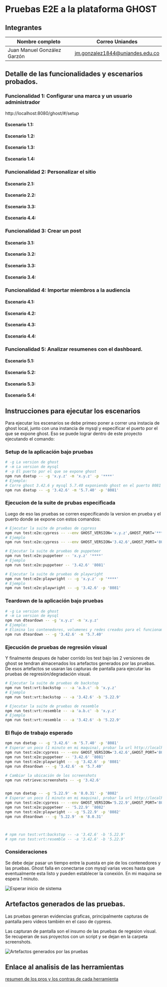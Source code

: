 # Pruebas E2E a la plataforma GHOST

## Integrantes

| Nombre completo             | Correo Uniandes                 |
| --------------------------- | ------------------------------- |
| Juan Manuel González Garzón | jm.gonzalez1844@uniandes.edu.co |

## Detalle de las funcionalidades y escenarios probados.

### Funcionalidad 1: Configurar una marca y un usuario administrador

http://localhost:8080/ghost/#/setup

#### Escenario 1.1:

#### Escenario 1.2:

#### Escenario 1.3:

#### Escenario 1.4:

### Funcionalidad 2: Personalizar el sitio

#### Escenario 2.1:

#### Escenario 2.2:

#### Escenario 3.3:

#### Escenario 4.4:

### Funcionalidad 3: Crear un post

#### Escenario 3.1:

#### Escenario 3.2:

#### Escenario 3.3:

#### Escenario 3.4:

### Funcionalidad 4: Importar miembros a la audiencia

#### Escenario 4.1:

#### Escenario 4.2:

#### Escenario 4.3:

#### Escenario 4.4:

### Funcionalidad 5: Analizar resumenes con el dashboard.

#### Escenario 5.1:

#### Escenario 5.2:

#### Escenario 5.3:

#### Escenario 5.4:

## Instrucciones para ejecutar los escenarios

Para ejecutar los escenarios se debe primeo poner a correr una instacia de ghost local, junto con una instancia de mysql y especificar el puerto por el que se expone ghost.
Eso se puede lograr dentro de este proyecto ejecutando el comando:

### Setup de la aplicación bajo pruebas

```bash
# -g La version de ghost
# -m La version de mysql
# -p El puerto por el que se expone ghost
npm run dsetup -- -g 'x.y.z' -m 'x.y.z' -p '****'
# Ejemplo:
# Corre ghost 3.42.6 y mysql 5.7.40 exponiendo ghost en el puerto 8081
npm run dsetup -- -g '3.42.6' -m '5.7.40' -p '8081'
```

### Ejecucion de la suite de prubas especificada

Luego de eso las pruebas se corren especificando la version en prueba y el puerto donde se expone con estos comandos:

```bash
# Ejecutar la suite de pruebas de cypress
npm run test:e2e:cypress -- --env GHOST_VERSION='x.y.z',GHOST_PORT='****'
# Ejemplo
npm run test:e2e:cypress -- --env GHOST_VERSION='3.42.6',GHOST_PORT='8081'

# Ejecutar la suite de pruebas de puppeteer
npm run test:e2e:puppeteer -- 'x.y.z' '****'
# Ejemplo
npm run test:e2e:puppeteer -- '3.42.6' '8081'

# Ejecutar la suite de pruebas de playwright
npm run test:e2e:playwright -- -g 'x.y.z' -p '****'
# Ejemplo
npm run test:e2e:playwright -- -g '3.42.6' -p '8081'
```

### Teardown de la aplicación bajo pruebas

```bash
# -g La version de ghost
# -m La version de mysql
npm run dteardown -- -g 'x.y.z' -m 'x.y.z'
# Ejemplo:
# Elimina los contenedores, volumenes y redes creados para el funcionamiento de ghost 3.42.6 y mysql 5.7.40
npm run dteardown -- -g '3.42.6' -m '5.7.40'
```

### Ejecución de pruebas de regresión visual

Y finalmente despues de haber corrido los test bajo las 2 versiones de ghost se tendran almacenados los artefactos generados por las pruebas.
De esos artefactos se usaran las capturas de pantalla para ejecutar las pruebas de regresión/degradación visual.

```bash
# Ejecutar la suite de pruebas de backstop
npm run test:vrt:backstop -- -a 'a.b.c' -b 'x.y.z'
# Ejemplo
npm run test:vrt:backstop -- -a '3.42.6' -b '5.22.9'

# Ejecutar la suite de pruebas de resemble
npm run test:vrt:resemble -- -a 'a.b.c' -b 'x.y.z'
# Ejemplo
npm run test:vrt:resemble -- -a '3.42.6' -b '5.22.9'
```

### El flujo de trabajo esperado

```bash
npm run dsetup -- -g '3.42.6' -m '5.7.40' -p '8081'
# Esperar un poco (1 minuto en mi maquina), probar la url http://localhost:8081
npm run test:e2e:cypress -- --env GHOST_VERSION='3.42.6',GHOST_PORT='8081'
npm run test:e2e:puppeteer -- '3.42.6' '8081'
npm run test:e2e:playwright -- -g '3.42.6' -p '8081'
npm run dteardown -- -g '3.42.6' -m '5.7.40'

# Cambiar la ubicación de los screenshots
npm run retrieve:screenshots -- -g '3.42.6'


npm run dsetup -- -g '5.22.9' -m '8.0.31' -p '8082'
# Esperar un poco (1 minuto en mi maquina), probar la url http://localhost:8082
npm run test:e2e:cypress -- --env GHOST_VERSION='5.22.9',GHOST_PORT='8082'
npm run test:e2e:puppeteer -- '5.22.9' '8082'
npm run test:e2e:playwright -- -g '5.22.9' -p '8082'
npm run dteardown -- -g '5.22.9' -m '8.0.31'



# npm run test:vrt:backstop -- -a '3.42.6' -b '5.22.9'
# npm run test:vrt:resemble -- -a '3.42.6' -b '5.22.9'
```

### Consideraciones

Se debe dejar pasar un tiempo entre la puesta en pie de los contenedores y las pruebas. Ghost falla en conectarse con mysql varias veces hasta que eventualmente esta listo y pueden establecer la conexión. En mi maquina se espera 1 minuto.

![Esperar inicio de sistema](./docs/images/evidencia-esperar-inicio-de-sistema.png)

## Artefactos generados de las pruebas.

Las pruebas generan evidencias graficas, principalmente capturas de pantalla pero videos también en el caso de cypress.

Las capturan de pantalla son el insumo de las pruebas de regesion visual. Se recuperan de sus proyectos con un script y se dejan en la carpeta screenshots.

![Artefactos generados por las pruebas](./docs/images/artefactos-generados-por-las-pruebas.png)

## Enlace al analisis de las herramientas

[resumen de los pros y los contras de cada herramienta](https://github.com/juanmanuelgg/pruebas-e2e-ghost/wiki/Resumen-de-los-pros-y-los-contras-de-cada-herramienta)
